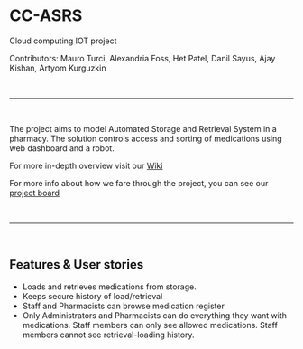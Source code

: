 # CC-ASRS

Cloud computing IOT project

Contributors: Mauro Turci, Alexandria Foss, Het Patel, Danil Sayus, Ajay Kishan, Artyom Kurguzkin

<br>

---

<br>

The project aims to model Automated Storage and Retrieval System in a pharmacy. The solution controls access and sorting of medications using web dashboard and a robot.

For more in-depth overview visit our [Wiki](https://github.com/Artyom-kurguzkin/CC-ASRS/wiki)

For more info about how we fare through the project, you can see our [project board](https://github.com/users/Artyom-kurguzkin/projects/1/views/2)


<br>

---

<br>

## Features & User stories

* Loads and retrieves medications from storage. 
* Keeps secure history of load/retrieval
* Staff and Pharmacists can browse medication register
* Only Administrators and Pharmacists can do everything they want with medications. Staff members can only see allowed medications. Staff members cannot see retrieval-loading history.

<br>

